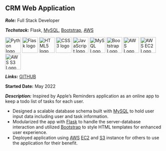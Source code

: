 ## CRM Web Application
***Role:*** Full Stack Developer

***Techstack:*** Flask, [MySQL](https://www.mysql.com/), [Bootstrap](https://getbootstrap.com/), [AWS](https://aws.amazon.com/)

[<img src="https://upload.wikimedia.org/wikipedia/commons/c/c3/Python-logo-notext.svg" alt="Python logo" height="50">](https://www.python.org/) [<img src="https://upload.wikimedia.org/wikipedia/commons/3/3c/Flask_logo.svg" alt="Flask logo" height="50">](https://flask.palletsprojects.com/en/2.2.x/) [<img src="https://upload.wikimedia.org/wikipedia/commons/3/38/HTML5_Badge.svg" alt="HTML5 logo" height="50">](https://html.spec.whatwg.org/) [<img src="https://upload.wikimedia.org/wikipedia/commons/6/62/CSS3_logo.svg" alt="CSS3 logo" height="50">](https://www.w3.org/TR/CSS/) [<img src="https://upload.wikimedia.org/wikipedia/commons/6/6a/JavaScript-logo.png" alt="JavaScript logo" height="50">](https://ecma-international.org/publications-and-standards/standards/ecma-262/) [<img src="https://www.mysql.com/common/logos/powered-by-mysql-125x64.png" alt="MySQL Logo" height="50">](https://www.mysql.com/) [<img src="https://upload.wikimedia.org/wikipedia/commons/b/b2/Bootstrap_logo.svg" alt="Bootstrap Logo" height="50">](https://getbootstrap.com/) [<img src="https://upload.wikimedia.org/wikipedia/commons/9/93/Amazon_Web_Services_Logo.svg" alt="AWS Logo" height="50">](https://aws.amazon.com/) [<img src="https://upload.wikimedia.org/wikipedia/commons/b/b9/AWS_Simple_Icons_Compute_Amazon_EC2_Instances.svg" alt="AWS EC2 Logo" height="50">](https://aws.amazon.com/ec2/) [<img src="https://upload.wikimedia.org/wikipedia/commons/b/bc/Amazon-S3-Logo.svg" alt="AWS S3 Logo" height="50">](https://aws.amazon.com/s3/)

***Links:*** [GITHUB](https://github.com/robert-godlewski/crm_app.git)

**Started Date:** May 2022

***Description:*** Inspired by Apple’s Reminders application as an online app to keep a todo list of tasks for each user.
* Designed a scalable database schema built with [MySQL](https://www.mysql.com/) to hold user input data including user and task information.
* Modularized the app with [Flask](https://flask.palletsprojects.com/en/2.2.x/) to handle the server-database interaction and utilized [Bootstrap](https://getbootstrap.com/) to style HTML templates for enhanced user experience.
* Deployed application using [AWS](https://aws.amazon.com/) [EC2](https://aws.amazon.com/ec2/) and [S3](https://aws.amazon.com/s3/) instance for others to use the application for their benefit.
